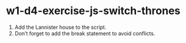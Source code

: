 # w1-d4-exercise-js-switch-thrones

1. Add the Lannister house to the script.
2. Don’t forget to add the break statement to avoid conflicts.

